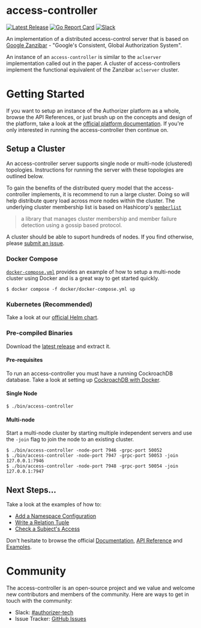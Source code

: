 # access-controller

[![Latest Release](https://img.shields.io/github/v/release/authorizer-tech/access-controller)](https://github.com/authorizer-tech/access-controller/releases/latest)
[![Go Report Card](https://goreportcard.com/badge/github.com/authorizer-tech/access-controller)](https://goreportcard.com/report/github.com/authorizer-tech/access-controller)
[![Slack](https://img.shields.io/badge/slack-%23authorizer--tech-green)](https://authorizer-tech.slack.com)

An implementation of a distributed access-control server that is based on [Google Zanzibar](https://research.google/pubs/pub48190/) - "Google's Consistent, Global Authorization System".

An instance of an `access-controller` is similar to the `aclserver` implementation called out in the paper. A cluster of access-controllers implement the functional equivalent of the Zanzibar `aclserver` cluster.

# Getting Started
If you want to setup an instance of the Authorizer platform as a whole, browse the API References, or just brush up on the concepts and design of the platform, take a look at the [official platform documentation](https://authorizer-tech.github.io/docs/overview/introduction). If you're only interested in running the access-controller then continue on.

## Setup a Cluster
An access-controller server supports single node or multi-node (clustered) topologies. Instructions for running the server with these topologies are outlined below.

To gain the benefits of the distributed query model that the access-controller implements, it is recommend to run a large cluster. Doing so will help distribute query load across more nodes within the cluster. The underlying cluster membership list is based on Hashicorp's [`memberlist`](https://github.com/hashicorp/memberlist)

> a library that manages cluster membership and member failure detection using a gossip based protocol.

A cluster should be able to suport hundreds of nodes. If you find otherwise, please [submit an issue](https://github.com/authorizer-tech/access-controller/issues/new).

### Docker Compose
[`docker-compose.yml`](./docker/docker-compose.yml) provides an example of how to setup a multi-node cluster using Docker and is a great way to get started quickly.

```console
$ docker compose -f docker/docker-compose.yml up
```

### Kubernetes (Recommended)
Take a look at our [official Helm chart](https://authorizer-tech.github.io/helm-charts/access-controller).

### Pre-compiled Binaries
Download the [latest release](https://github.com/authorizer-tech/access-controller/releases/latest) and extract it.

#### Pre-requisites
To run an access-controller you must have a running CockroachDB database. Take a look at setting up [CockroachDB with Docker](https://www.cockroachlabs.com/docs/stable/start-a-local-cluster-in-docker-mac.html).

#### Single Node
```console
$ ./bin/access-controller
```

#### Multi-node
Start a multi-node cluster by starting multiple independent servers and use the `-join` flag
to join the node to an existing cluster.

```console
$ ./bin/access-controller -node-port 7946 -grpc-port 50052
$ ./bin/access-controller -node-port 7947 -grpc-port 50053 -join 127.0.0.1:7946
$ ./bin/access-controller -node-port 7948 -grpc-port 50054 -join 127.0.0.1:7947
```

## Next Steps...
Take a look at the examples of how to:
* [Add a Namespace Configuration](https://authorizer-tech.github.io/docs/getting-started/add-namespace-config)
* [Write a Relation Tuple](https://authorizer-tech.github.io/docs/getting-started/write-relation-tuple)
* [Check a Subject's Access](https://authorizer-tech.github.io/docs/getting-started/check-access)

Don't hesitate to browse the official [Documentation](https://authorizer-tech.github.io/docs/overview/introduction), [API Reference](https://authorizer-tech.github.io/docs/api-reference/overview) and [Examples](https://authorizer-tech.github.io/docs/overview/examples/examples-intro).

# Community
The access-controller is an open-source project and we value and welcome new contributors and members
of the community. Here are ways to get in touch with the community:

* Slack: [#authorizer-tech](https://authorizer-tech.slack.com)
* Issue Tracker: [GitHub Issues](https://github.com/authorizer-tech/access-controller/issues)